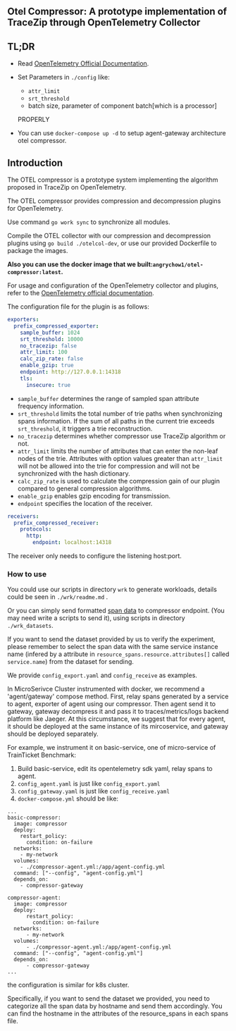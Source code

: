 ## Otel Compressor: A prototype implementation of TraceZip through OpenTelemetry Collector

## TL;DR

- Read [OpenTelemetry Official Documentation](https://opentelemetry.io/docs/collector/configuration/).
- Set Parameters in `./config` like:

  - `attr_limit`
  - `srt_threshold`
  - batch size, parameter of component batch[which is a processor]

  PROPERLY
- You can use `docker-compose up -d` to setup agent-gateway architecture otel compressor.

## Introduction

The OTEL compressor is a prototype system implementing the algorithm proposed in TraceZip on OpenTelemetry.

The OTEL compressor provides compression and decompression plugins for OpenTelemetry.

Use command `go work sync` to synchronize all modules.

Compile the OTEL collector with our compression and decompression plugins using `go build ./otelcol-dev`, or use our provided Dockerfile to package the images.

**Also you can use the docker image that we built:`angrychow1/otel-compressor:latest`.**

For usage and configuration of the OpenTelemetry collector and plugins, refer to the [OpenTelemetry official documentation](https://opentelemetry.io/docs/collector/configuration/).

The configuration file for the plugin is as follows:

```yaml
exporters:
  prefix_compressed_exporter:
    sample_buffer: 1024
    srt_threshold: 10000
    no_tracezip: false
    attr_limit: 100
    calc_zip_rate: false
    enable_gzip: true
    endpoint: http://127.0.0.1:14318
    tls:
      insecure: true
```

- `sample_buffer` determines the range of sampled span attribute frequency information.
- `srt_threshold` limits the total number of trie paths when synchronizing spans information. If the sum of all paths in the current trie exceeds `srt_threshold`, it triggers a trie reconstruction.
- `no_tracezip` determines whether compressor use TraceZip algorithm or not.
- `attr_limit` limits the number of attributes that can enter the non-leaf nodes of the trie. Attributes with option values greater than `attr_limit` will not be allowed into the trie for compression and will not be synchronized with the hash dictionary.
- `calc_zip_rate` is used to calculate the compression gain of our plugin compared to general compression algorithms.
- `enable_gzip` enables gzip encoding for transmission.
- `endpoint` specifies the location of the receiver.

```yaml
receivers:
  prefix_compressed_receiver: 
    protocols:
      http:
        endpoint: localhost:14318
```

The receiver only needs to configure the listening host:port.

### How to use

You could use our scripts in directory `wrk` to generate workloads, details could be seen in `./wrk/readme.md` .

Or you can simply send formatted [span data](https://zenodo.org/records/14302089) to compressor endpoint. (You may need write a scripts to send it), using scripts in directory `./wrk_datasets`.

If you want to send the dataset provided by us to verify the experiment, please remember to select the span data with the same service instance name (infered by a attribute in `resource_spans.resource.attributes[]` called `service.name`) from the dataset for sending.

We provide `config_export.yaml` and `config_receive` as examples.

In MicroSerivce Cluster instrumented with docker, we recommend a 'agent/gateway' compose method. First, relay spans generated by a service to agent, exporter of agent using our compressor. Then agent send it to gateway, gateway decompress it and pass it to traces/metrics/logs backend platform like Jaeger. At this circumstance, we suggest that for every agent, it should be deployed at the same instance of its mircoservice, and gateway should be deployed separately.

For example, we instrument it on basic-service, one of micro-service of TrainTicket Benchmark:

1. Build basic-service, edit its opentelemetry sdk yaml, relay spans to agent.
2. `config_agent.yaml` is just like `config_export.yaml`
3. `config_gateway.yaml` is just like `config_receive.yaml`
4. `docker-compose.yml` should be like:

```
...
basic-compressor:
  image: compressor
  deploy:
    restart_policy:
      condition: on-failure
  networks:
    - my-network
  volumes:
    - ./compressor-agent.yml:/app/agent-config.yml
  command: ["--config", "agent-config.yml"]
  depends_on:
    - compressor-gateway

compressor-agent:
  image: compressor
  deploy:
      restart_policy:
        condition: on-failure
  networks:
      - my-network
  volumes:
      - ./compressor-agent.yml:/app/agent-config.yml
  command: ["--config", "agent-config.yml"]
  depends_on:
      - compressor-gateway
...
```

the configuration is similar for k8s cluster.

Specifically, if you want to send the dataset we provided, you need to categorize all the span data by hostname and send them accordingly. You can find the hostname in the attributes of the resource_spans in each spans file.
